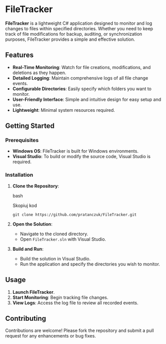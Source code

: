 
# FileTracker

**FileTracker** is a lightweight C# application designed to monitor and log changes to files within specified directories. Whether you need to keep track of file modifications for backup, auditing, or synchronization purposes, FileTracker provides a simple and effective solution.

## Features

-   **Real-Time Monitoring**: Watch for file creations, modifications, and deletions as they happen.
-   **Detailed Logging**: Maintain comprehensive logs of all file change events.
-   **Configurable Directories**: Easily specify which folders you want to monitor.
-   **User-Friendly Interface**: Simple and intuitive design for easy setup and use.
-   **Lightweight**: Minimal system resources required.

## Getting Started

### Prerequisites

-   **Windows OS**: FileTracker is built for Windows environments.
-   **Visual Studio**: To build or modify the source code, Visual Studio is required.

### Installation

1.  **Clone the Repository**:
    
    bash
    
    Skopiuj kod
    
    `git clone https://github.com/pratanczuk/FileTracker.git` 
    
2.  **Open the Solution**:
    -   Navigate to the cloned directory.
    -   Open `FileTracker.sln` with Visual Studio.
3.  **Build and Run**:
    -   Build the solution in Visual Studio.
    -   Run the application and specify the directories you wish to monitor.

## Usage

1.  **Launch FileTracker**.
2.  **Start Monitoring**: Begin tracking file changes.
3.  **View Logs**: Access the log file to review all recorded events.

## Contributing

Contributions are welcome! Please fork the repository and submit a pull request for any enhancements or bug fixes.
